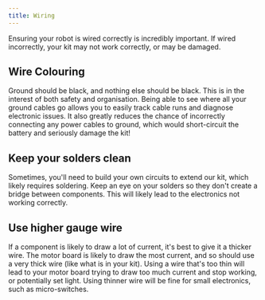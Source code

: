 ```yaml
---
title: Wiring
---
```


Ensuring your robot is wired correctly is incredibly important. If wired incorrectly, your kit may not work correctly, or may be damaged.

## Wire Colouring
Ground should be black, and nothing else should be black. This is in the interest of both safety and organisation. Being able to see where all your ground cables go allows you to easily track cable runs and diagnose electronic issues. It also greatly reduces the chance of incorrectly connecting any power cables to ground, which would short-circuit the battery and seriously damage the kit!

## Keep your solders clean
Sometimes, you'll need to build your own circuits to extend our kit, which likely requires soldering. Keep an eye on your solders so they don't create a bridge between components. This will likely lead to the electronics not working correctly.

## Use higher gauge wire
If a component is likely to draw a lot of current, it's best to give it a thicker wire. The motor board is likely to draw the most current, and so should use a very thick wire (like what is in your kit). Using a wire that's too thin will lead to your motor board trying to draw too much current and stop working, or potentially set light. Using thinner wire will be fine for small electronics, such as micro-switches. 